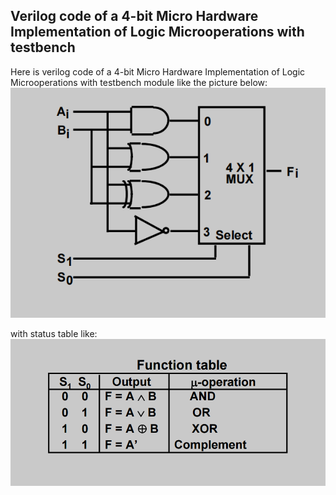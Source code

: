 ## Verilog code of a 4-bit Micro Hardware Implementation of Logic Microoperations with testbench

Here is verilog code of a 4-bit Micro Hardware Implementation of Logic Microoperations with testbench module like the picture below:
![Alt text](image.png)

with status table like:
![Alt text](image-1.png)
